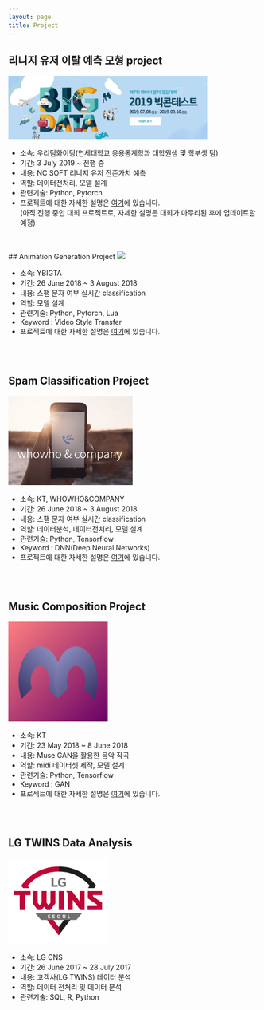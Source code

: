 ```yaml
---
layout: page
title: Project
---
```


## 리니지 유저 이탈 예측 모형 project

<img src = '/post_img/project/bigcontest_main.png' width="400"/>

- 소속: 우리팀화이팅(연세대학교 응용통계학과 대학원생 및 학부생 팀)
- 기간: 3 July 2019 ~ 진행 중
- 내용: NC SOFT 리니지 유저 잔존가치 예측
- 역할: 데이터전처리, 모델 설계
- 관련기술: Python, Pytorch
- 프로젝트에 대한 자세한 설명은 [여기](https://kjhov195.github.io/2019-11-04-Bigcontest_Lineage_project/)에 있습니다.  
(아직 진행 중인 대회 프로젝트로, 자세한 설명은 대회가 마무리된 후에 업데이트할 예정)

<br>
<br>
## Animation Generation Project

<img src = '/post_img/190702/Edge_detection_4.gif' width="320"/>

- 소속: YBIGTA
- 기간: 26 June 2018 ~ 3 August 2018
- 내용: 스팸 문자 여부 실시간 classification
- 역할: 모델 설계
- 관련기술: Python, Pytorch, Lua
- Keyword : Video Style Transfer
- 프로젝트에 대한 자세한 설명은 [여기](https://kjhov195.github.io/2019-07-02-animation_generation_project/)에 있습니다.

<br>
<br>

## Spam Classification Project

<img src = '/post_img/180902/picture_0.png' width="250"/>

- 소속: KT, WHOWHO&COMPANY
- 기간: 26 June 2018 ~ 3 August 2018
- 내용: 스팸 문자 여부 실시간 classification
- 역할: 데이터분석, 데이터전처리, 모델 설계
- 관련기술: Python, Tensorflow
- Keyword : DNN(Deep Neural Networks)
- 프로젝트에 대한 자세한 설명은 [여기](https://kjhov195.github.io/2018-09-02-spam_classification_project/)에 있습니다.

<br>
<br>

## Music Composition Project

<img src = '/post_img/project/musegan.png' width="200"/>

- 소속: KT
- 기간: 23 May 2018 ~ 8 June 2018
- 내용: Muse GAN을 활용한 음악 작곡
- 역할: midi 데이터셋 제작, 모델 설계
- 관련기술: Python, Tensorflow
- Keyword : GAN
- 프로젝트에 대한 자세한 설명은 [여기](https://kjhov195.github.io/2018-09-01-music_composition_project/)에 있습니다.


<br>
<br>

## LG TWINS Data Analysis
<img src = '/post_img/project/lg_twins.jpg' width="200"/>

- 소속: LG CNS
- 기간: 26 June 2017 ~ 28 July 2017
- 내용: 고객사(LG TWINS) 데이터 분석
- 역할: 데이터 전처리 및 데이터 분석
- 관련기술: SQL, R, Python

